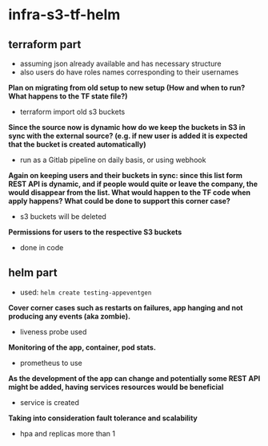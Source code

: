 # infra-s3-tf-helm

## terraform part

- assuming json already available and has necessary structure
- also users do have roles names corresponding to their usernames

**Plan on migrating from old setup to new setup (How and when to run? What happens to the TF state file?)**

- terraform import old s3 buckets

**Since the source now is dynamic how do we keep the buckets in S3 in sync with the external source? (e.g. if new user is added it is expected that the bucket is created automatically)**

- run as a Gitlab pipeline on daily basis, or using webhook

**Again on keeping users and their buckets in sync: since this list form REST API is dynamic, and if people would quite or leave the company, the would disappear from the list. What would happen to the TF code when apply happens? What could be done to support this corner case?**

- s3 buckets will be deleted

**Permissions for users to the respective S3 buckets**

- done in code

## helm part

- used: `helm create testing-appeventgen`

**Cover corner cases such as restarts on failures, app hanging and not producing any events (aka zombie).**

- liveness probe used

**Monitoring of the app, container, pod stats.**

- prometheus to use

**As the development of the app can change and potentially some REST API might be added, having services resources would be beneficial**

- service is created

**Taking into consideration fault tolerance and scalability**

- hpa and replicas more than 1
